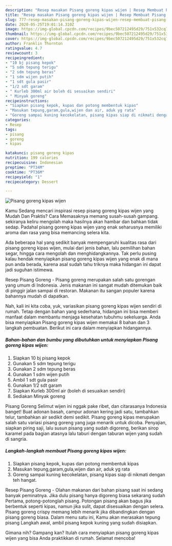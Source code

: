 ```yaml
---
description: "Resep masakan Pisang goreng kipas wijen | Resep Membuat Pisang goreng kipas wijen Yang Sempurna"
title: "Resep masakan Pisang goreng kipas wijen | Resep Membuat Pisang goreng kipas wijen Yang Sempurna"
slug: 777-resep-masakan-pisang-goreng-kipas-wijen-resep-membuat-pisang-goreng-kipas-wijen-yang-sempurna
date: 2020-05-25T19:01:14.310Z
image: https://img-global.cpcdn.com/recipes/9bec507212495d29/751x532cq70/pisang-goreng-kipas-wijen-foto-resep-utama.jpg
thumbnail: https://img-global.cpcdn.com/recipes/9bec507212495d29/751x532cq70/pisang-goreng-kipas-wijen-foto-resep-utama.jpg
cover: https://img-global.cpcdn.com/recipes/9bec507212495d29/751x532cq70/pisang-goreng-kipas-wijen-foto-resep-utama.jpg
author: Franklin Thornton
ratingvalue: 4.7
reviewcount: 3
recipeingredient:
- "10 bj pisang kepok"
- "5 sdm tepung terigu"
- "2 sdm tepung beras"
- "1 sdm wijen putih"
- "1 sdt gula pasir"
- "1/2 sdt garam"
- " Kurleb 300ml air boleh di sesuaikan sendiri"
- " Minyak goreng"
recipeinstructions:
- "Siapkan pisang kepok, kupas dan potong membentuk kipas"
- "Masukan tepung,garam,gula,wijen dan air, aduk yg rata"
- "Goreng sampai kuning kecokelatan, pisang kipas siap di nikmati dengan teh hangat."
categories:
- Resep
tags:
- pisang
- goreng
- kipas

katakunci: pisang goreng kipas 
nutrition: 199 calories
recipecuisine: Indonesian
preptime: "PT34M"
cooktime: "PT36M"
recipeyield: "1"
recipecategory: Dessert

---
```



![Pisang goreng kipas wijen](https://img-global.cpcdn.com/recipes/9bec507212495d29/751x532cq70/pisang-goreng-kipas-wijen-foto-resep-utama.jpg)

Kamu Sedang mencari inspirasi resep pisang goreng kipas wijen yang Mudah Dan Praktis? Cara Memasaknya memang susah-susah gampang. sekiranya keliru mengolah maka hasilnya akan hambar dan bahkan tidak sedap. Padahal pisang goreng kipas wijen yang enak seharusnya memiliki aroma dan rasa yang bisa memancing selera kita.

Ada beberapa hal yang sedikit banyak mempengaruhi kualitas rasa dari pisang goreng kipas wijen, mulai dari jenis bahan, lalu pemilihan bahan segar, hingga cara mengolah dan menghidangkannya. Tak perlu pusing kalau hendak menyiapkan pisang goreng kipas wijen yang enak di mana pun anda berada, karena asal sudah tahu triknya maka hidangan ini dapat jadi suguhan istimewa.

Resep Pisang Goreng - Pisang goreng merupakan salah satu gorengan yang umum di Indonesia. Jenis makanan ini sangat mudah ditemukan baik di pinggir jalan sampai di restoran. Makanan itu sangan populer karena bahannya mudah di dapatkan.


Nah, kali ini kita coba, yuk, variasikan pisang goreng kipas wijen sendiri di rumah. Tetap dengan bahan yang sederhana, hidangan ini bisa memberi manfaat dalam membantu menjaga kesehatan tubuhmu sekeluarga. Anda bisa menyiapkan Pisang goreng kipas wijen memakai 8 bahan dan 3 langkah pembuatan. Berikut ini cara dalam menyiapkan hidangannya.

<!--inarticleads1-->

##### Bahan-bahan dan bumbu yang dibutuhkan untuk menyiapkan Pisang goreng kipas wijen:

1. Siapkan 10 bj pisang kepok
1. Gunakan 5 sdm tepung terigu
1. Gunakan 2 sdm tepung beras
1. Gunakan 1 sdm wijen putih
1. Ambil 1 sdt gula pasir
1. Gunakan 1/2 sdt garam
1. Siapkan  Kurleb 300ml air (boleh di sesuaikan sendiri)
1. Sediakan  Minyak goreng


Pisang Goreng Selimut wijen ini nggak pake ribet, dan citarasanya Indonesia banget! Buat adonan basah, campur adonan kering jadi satu, tambahkan telur, tambahkan air sedikit demi sedikit. Pisang goreng kipas merupakan salah satu variasi pisang goreng yang juga menarik untuk dicoba. Penyajian, siapkan piring saji, lalu susun pisang yang sudah digoreng, berikan sirop karamel pada bagian atasnya lalu taburi dengan taburan wijen yang sudah di sangria. 

<!--inarticleads2-->

##### Langkah-langkah membuat Pisang goreng kipas wijen:

1. Siapkan pisang kepok, kupas dan potong membentuk kipas
1. Masukan tepung,garam,gula,wijen dan air, aduk yg rata
1. Goreng sampai kuning kecokelatan, pisang kipas siap di nikmati dengan teh hangat.


Resep Pisang Goreng - Olahan makanan dari bahan pisang saat ini sedang banyak peminatnya. Jika dulu pisang hanya digoreng biasa sekarang sudah Pertama, potong-potonglah pisang. Potongan pisang akan bagus jika berbentuk seperti kipas, namun jika sulit, dapat disesuaikan dengan selera. Pisang goreng crispy memang lebih menarik jika dibandingkan dengan pisang goreng biasa. Dalam menu satu ini, Kamu akan merasakan tepung pisang Langkah awal, ambil pisang kepok kuning yang sudah disiapkan. 

Gimana nih? Gampang kan? Itulah cara menyiapkan pisang goreng kipas wijen yang bisa Anda praktikkan di rumah. Selamat mencoba!
